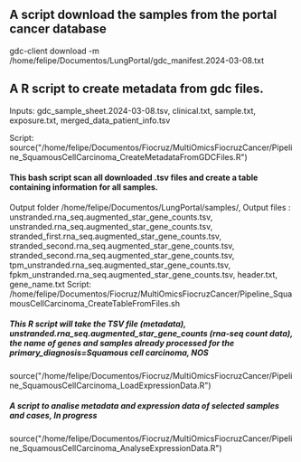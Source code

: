 ## A script download the samples from the portal cancer database
gdc-client download -m /home/felipe/Documentos/LungPortal/gdc_manifest.2024-03-08.txt

## A R script to create metadata from gdc files. 
Inputs:
gdc_sample_sheet.2024-03-08.tsv, clinical.txt, sample.txt, exposure.txt, merged_data_patient_info.tsv

Script:
source("/home/felipe/Documentos/Fiocruz/MultiOmicsFiocruzCancer/Pipeline_SquamousCellCarcinoma_CreateMetadataFromGDCFiles.R")

#### This bash script scan all downloaded .tsv files and create a table containing information for all samples.
Output folder /home/felipe/Documentos/LungPortal/samples/, Output files : unstranded.rna_seq.augmented_star_gene_counts.tsv, unstranded.rna_seq.augmented_star_gene_counts.tsv, stranded_first.rna_seq.augmented_star_gene_counts.tsv, stranded_second.rna_seq.augmented_star_gene_counts.tsv, stranded_second.rna_seq.augmented_star_gene_counts.tsv, tpm_unstranded.rna_seq.augmented_star_gene_counts.tsv, fpkm_unstranded.rna_seq.augmented_star_gene_counts.tsv, header.txt, gene_name.txt
Script:
/home/felipe/Documentos/Fiocruz/MultiOmicsFiocruzCancer/Pipeline_SquamousCellCarcinoma_CreateTableFromFiles.sh

##### This R script will take the TSV file (metadata), unstranded.rna_seq.augmented_star_gene_counts (rna-seq count data), the name of genes and samples already processed for the primary_diagnosis=Squamous cell carcinoma, NOS
source("/home/felipe/Documentos/Fiocruz/MultiOmicsFiocruzCancer/Pipeline_SquamousCellCarcinoma_LoadExpressionData.R")

##### A script to analise metadata and expression data of selected samples and cases, In progress
source("/home/felipe/Documentos/Fiocruz/MultiOmicsFiocruzCancer/Pipeline_SquamousCellCarcinoma_AnalyseExpressionData.R")
